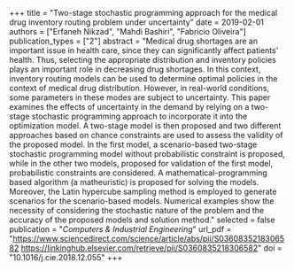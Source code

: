 +++
title = "Two-stage stochastic programming approach for the medical drug inventory routing problem under uncertainty"
date = 2019-02-01
authors = ["Erfaneh Nikzad", "Mahdi Bashiri", "Fabricio Oliveira"]
publication_types = ["2"]
abstract = "Medical drug shortages are an important issue in health care, since they can significantly affect patients' health. Thus, selecting the appropriate distribution and inventory policies plays an important role in decreasing drug shortages. In this context, inventory routing models can be used to determine optimal policies in the context of medical drug distribution. However, in real-world conditions, some parameters in these modes are subject to uncertainty. This paper examines the effects of uncertainty in the demand by relying on a two-stage stochastic programming approach to incorporate it into the optimization model. A two-stage model is then proposed and two different approaches based on chance constraints are used to assess the validity of the proposed model. In the first model, a scenario-based two-stage stochastic programming model without probabilistic constraint is proposed, while in the other two models, proposed for validation of the first model, probabilistic constraints are considered. A mathematical-programming based algorithm (a matheuristic) is proposed for solving the models. Moreover, the Latin hypercube sampling method is employed to generate scenarios for the scenario-based models. Numerical examples show the necessity of considering the stochastic nature of the problem and the accuracy of the proposed models and solution method."
selected = false
publication = "*Computers & Industrial Engineering*"
url_pdf = "https://www.sciencedirect.com/science/article/abs/pii/S0360835218306582 https://linkinghub.elsevier.com/retrieve/pii/S0360835218306582"
doi = "10.1016/j.cie.2018.12.055"
+++

